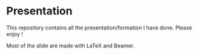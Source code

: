 Presentation
=============

This repository contains all the presentation/formation I have done. Please enjoy !

Most of the slide are made with LaTeX and Beamer. 

